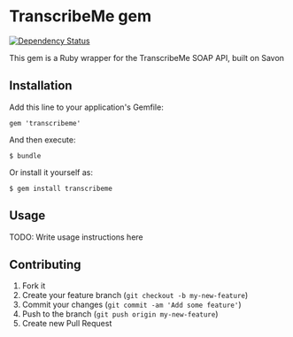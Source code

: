 # TranscribeMe gem

[![Dependency Status](https://gemnasium.com/tuttinator/transcribeme.png)](https://gemnasium.com/tuttinator/transcribeme)

This gem is a Ruby wrapper for the TranscribeMe SOAP API, built on Savon

## Installation

Add this line to your application's Gemfile:

    gem 'transcribeme'

And then execute:

    $ bundle

Or install it yourself as:

    $ gem install transcribeme

## Usage

TODO: Write usage instructions here

## Contributing

1. Fork it
2. Create your feature branch (`git checkout -b my-new-feature`)
3. Commit your changes (`git commit -am 'Add some feature'`)
4. Push to the branch (`git push origin my-new-feature`)
5. Create new Pull Request
